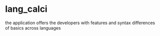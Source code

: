 # lang_calci
the application offers the developers with features and syntax differences of basics across languages

